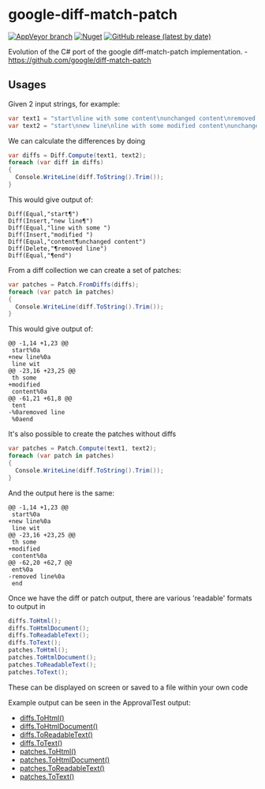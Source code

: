 # google-diff-match-patch

[![AppVeyor branch](https://img.shields.io/appveyor/ci/blythmeister/google-diff-match-patch)](https://ci.appveyor.com/project/BlythMeister/google-diff-match-patch)
[![Nuget](https://img.shields.io/nuget/v/google-diff-match-patch)](https://www.nuget.org/packages/google-diff-match-patch/)
[![GitHub release (latest by date)](https://img.shields.io/github/v/release/BlythMeister/google-diff-match-patch)](https://github.com/BlythMeister/google-diff-match-patch/releases/latest)

Evolution of the C# port of the google diff-match-patch implementation. - https://github.com/google/diff-match-patch

## Usages

Given 2 input strings, for example:

```csharp
var text1 = "start\nline with some content\nunchanged content\nremoved line\nend"
var text2 = "start\nnew line\nline with some modified content\nunchanged content\nend"
```

We can calculate the differences by doing

```csharp
var diffs = Diff.Compute(text1, text2);
foreach (var diff in diffs)
{
  Console.WriteLine(diff.ToString().Trim());
}
```

This would give output of:

```text
Diff(Equal,"start¶")
Diff(Insert,"new line¶")
Diff(Equal,"line with some ")
Diff(Insert,"modified ")
Diff(Equal,"content¶unchanged content")
Diff(Delete,"¶removed line")
Diff(Equal,"¶end")
```

From a diff collection we can create a set of patches:

```csharp
var patches = Patch.FromDiffs(diffs);
foreach (var patch in patches)
{
  Console.WriteLine(diff.ToString().Trim());
}
```

This would give output of:

```text
@@ -1,14 +1,23 @@
 start%0a
+new line%0a
 line wit
@@ -23,16 +23,25 @@
 th some 
+modified 
 content%0a
@@ -61,21 +61,8 @@
 tent
-%0aremoved line
 %0aend
```

It's also possible to create the patches without diffs

```csharp
var patches = Patch.Compute(text1, text2);
foreach (var patch in patches)
{
  Console.WriteLine(diff.ToString().Trim());
}
```

And the output here is the same:

```text
@@ -1,14 +1,23 @@
 start%0a
+new line%0a
 line wit
@@ -23,16 +23,25 @@
 th some 
+modified 
 content%0a
@@ -62,20 +62,7 @@
 ent%0a
-removed line%0a
 end
```

Once we have the diff or patch output, there are various 'readable' formats to output in

```csharp
diffs.ToHtml();
diffs.ToHtmlDocument();
diffs.ToReadableText();
diffs.ToText();
patches.ToHtml();
patches.ToHtmlDocument();
patches.ToReadableText();
patches.ToText();
```

These can be displayed on screen or saved to a file within your own code

Example output can be seen in the ApprovalTest output: 

* [diffs.ToHtml()](src/google-diff-match-patch-tests/OutputTests.CorrectDiffHtmlOutput_TextInput.approved.txt)
* [diffs.ToHtmlDocument()](src/google-diff-match-patch-tests/OutputTests.CorrectDiffHtmlDocOutput_TextInput.approved.txt)
* [diffs.ToReadableText()](src/google-diff-match-patch-tests/OutputTests.CorrectDiffTextOutput_TextInput.approved.txt)
* [diffs.ToText()](src/google-diff-match-patch-tests/OutputTests.CorrectDiffRawTextOutput_TextInput.approved.txt)
* [patches.ToHtml()](src/google-diff-match-patch-tests/OutputTests.CorrectPatchHtmlOutput_TextInput.approved.txt)
* [patches.ToHtmlDocument()](src/google-diff-match-patch-tests/OutputTests.CorrectPatchHtmlDocOutput_TextInput.approved.txt)
* [patches.ToReadableText()](src/google-diff-match-patch-tests/OutputTests.CorrectPatchTextOutput_TextInput.approved.txt)
* [patches.ToText()](src/google-diff-match-patch-tests/OutputTests.CorrectPatchRawTextOutput_TextInput.approved.txt)